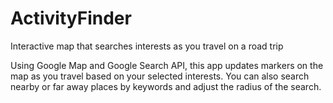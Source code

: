 # ActivityFinder
Interactive map that searches interests as you travel on a road trip

Using Google Map and Google Search API, this app updates markers on the map as you travel based on your selected interests. You can also search nearby or far away places by keywords and adjust the radius of the search.
